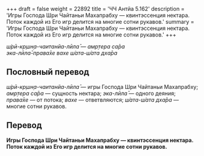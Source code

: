 +++
draft = false
weight = 22892
title = 'ЧЧ Антйа 5.162'
description = 'Игры Господа Шри Чайтаньи Махапрабху — квинтэссенция нектара. Поток каждой из Его игр делится на многие сотни рукавов.'
summary = 'Игры Господа Шри Чайтаньи Махапрабху — квинтэссенция нектара. Поток каждой из Его игр делится на многие сотни рукавов.'
+++

_ш́рӣ-кр̣шн̣а-чаитанйа-лӣла̄ — амр̣тера са̄ра  
эка-лӣла̄-права̄хе вахе ш́ата-ш́ата дха̄ра_

## Пословный перевод

_ш́рӣ_\-_кр̣шн̣а_\-_чаитанйа_\-_лӣла̄_ — игры Господа Шри Чайтаньи Махапрабху; _амр̣тера_ _са̄ра_ — сущность нектара; _эка_\-_лӣла̄_ — одного деяния; _права̄хе_ — от потока; _вахе_ — ответвляются; _ш́ата_\-_ш́ата_ _дха̄ра_ — многие сотни рукавов.

## Перевод

**Игры Господа Шри Чайтаньи Махапрабху — квинтэссенция нектара. Поток каждой из Его игр делится на многие сотни рукавов.**

